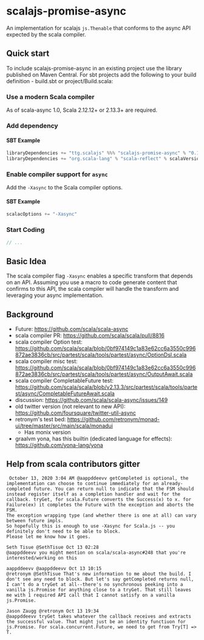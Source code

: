 # scalajs-promise-async

An implementation for scalajs `js.Thenable` that conforms to the async API expected by the scala compiler.

## Quick start

To include scalajs-promise-async in an existing project use the library published on Maven Central.
For sbt projects add the following to your build definition - build.sbt or project/Build.scala:

### Use a modern Scala compiler

As of scala-async 1.0, Scala 2.12.12+ or 2.13.3+ are required.

### Add dependency

#### SBT Example

```scala
libraryDependencies += "ttg.scalajs" %%% "scalajs-promise-async" % "0.1.0"
libraryDependencies += "org.scala-lang" % "scala-reflect" % scalaVersion.value % Provided
```
### Enable compiler support for `async`

Add the `-Xasync` to the Scala compiler options.

#### SBT Example
```scala
scalacOptions += "-Xasync"
```

### Start Coding

```scala
// ...
```

## Basic Idea

The scala compiler flag `-Xasync` enables a specific transform that depends on an API. Assuming you use a macro to
code generate content that confirms to this API, the scala compiler will handle the transform and leveraging
your async implementation. 


## Background

* Future: https://github.com/scala/scala-async
* scala compiler PR: https://github.com/scala/scala/pull/8816
* scala compiler Option test: https://github.com/scala/scala/blob/0bf974149c1a83e62cc6a3550c996872ae3836cb/src/partest/scala/tools/partest/async/OptionDsl.scala
* scala compiler misc test: https://github.com/scala/scala/blob/0bf974149c1a83e62cc6a3550c996872ae3836cb/src/partest/scala/tools/partest/async/OutputAwait.scala
* scala compiler CompletableFuture test: https://github.com/scala/scala/blob/v2.13.3/src/partest/scala/tools/partest/async/CompletableFutureAwait.scala
* discussion: https://github.com/scala/scala-async/issues/149
* old twitter version (not relevant to new API): https://github.com/foursquare/twitter-util-async
* retronym's test bed: https://github.com/retronym/monad-ui/tree/master/src/main/scala/monadui
  * Has monix version
* graalvm yona, has this builtin (dedicated language for effects): https://github.com/yona-lang/yona

## Help from scala contributors gitter


```
 October 13, 2020 3:04 AM @aappddeevv getCompleted is optional, the implementation can choose to continue immediately for an already-completed future. You can return null to indicate that the FSM should instead register itself as a completion handler and wait for the callback. tryGet, for scala.Future converts the Success(x) to x. for Failure(ex) it completes the Future with the exception and aborts the FSM.
The exception wrapping type (and whether there is one at all) can vary between future impls.
So hopefully this is enough to use -Xasync for Scala.js -- you definitely don't need to be able to block.
Please let me know how it goes.

Seth Tisue @SethTisue Oct 13 02:28
@aappddeevv you might mention on scala/scala-async#248 that you're interested/working on this

aappddeevv @aappddeevv Oct 13 10:15
@retronym @SethTisue That's new information to me about the build. I don't see any need to block. But let's say getCompleted returns null, I can't do a tryGet at all--there's no synchronous peeking into a vanilla js.Promise for anything close to a tryGet. That still leaves me with 1 required API call that I cannot satisfy on a vanilla js.Promise.

Jason Zaugg @retronym Oct 13 19:34
@aappddeevv tryGet takes whatever the callback receives and extracts the successful value. That might just be an identity functiuon for js.Promise. For scala.concurrent.Future, we need to get from Try[T] => T.
```